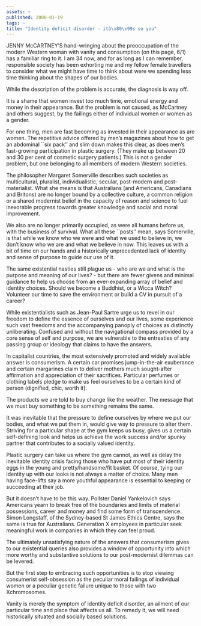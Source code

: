 ```yaml
---
assets: ~
published: 2000-01-19
tags: ~
title: "Identity deficit disorder - itâ\x80\x99s so you"
---
```

JENNY McCARTNEY’S hand-wringing about the preoccupation of the modern
Western woman with vanity and consumption (on this page, 6/1) has a
familiar ring to it. I am 34 now, and for as long as I can remember,
responsible society has been exhorting me and my fellow female
travellers to consider what we might have time to think about were we
spending less time thinking about the shapes of our bodies.

While the description of the problem is accurate, the diagnosis is way
off.

It is a shame that women invest too much time, emotional energy and
money in their appearance. But the problem is not caused, as McCartney
and others suggest, by the failings either of individual women or women
as a gender.

For one thing, men are fast becoming as invested in their appearance as
are women. The repetitive advice offered by men’s magazines about how to
get an abdominal \`\`six pack’’ and slim down makes this clear, as does
men’s fast-growing participation in plastic surgery. (They make up
between 20 and 30 per cent of cosmetic surgery patients.) This is not a
gender problem, but one belonging to all members of modern Western
societies.

The philosopher Margaret Somerville describes such societies as
multicultural, pluralist, individualistic, secular, post-modern and
post-materialist. What she means is that Australians (and Americans,
Canadians and Britons) are no longer bound by a collective culture, a
common religion or a shared modernist belief in the capacity of reason
and science to fuel inexorable progress towards greater knowledge and
social and moral improvement.

We also are no longer primarily occupied, as were all humans before us,
with the business of survival. What all these \`\`posts’’ mean, says
Somerville, is that while we know who we were and what we used to
believe in, we don’t know who we are and what we believe in now. This
leaves us with a bit of time on our hands and a historically
unprecedented lack of identity and sense of purpose to guide our use of
it.

The same existential nasties still plague us - who are we and what is
the purpose and meaning of our lives? - but there are fewer givens and
minimal guidance to help us choose from an ever-expanding array of
belief and identity choices. Should we become a Buddhist, or a Wicca
Witch? Volunteer our time to save the environment or build a CV in
pursuit of a career?

While existentialists such as Jean-Paul Sartre urge us to revel in our
freedom to define the essence of ourselves and our lives, some
experience such vast freedoms and the accompanying panoply of choices as
distinctly unliberating. Confused and without the navigational compass
provided by a core sense of self and purpose, we are vulnerable to the
entreaties of any passing group or ideology that claims to have the
answers.

In capitalist countries, the most extensively promoted and widely
available answer is consumerism. A certain car promises jump-in-the-air
exuberance and certain margarines claim to deliver mothers much
sought-after affirmation and appreciation of their sacrifices.
Particular perfumes or clothing labels pledge to make us feel ourselves
to be a certain kind of person (dignified, chic, worth it).

The products we are told to buy change like the weather. The message
that we must buy something to be something remains the same.

It was inevitable that the pressure to define ourselves by where we put
our bodies, and what we put them in, would give way to pressure to alter
them. Striving for a particular shape at the gym keeps us busy, gives us
a certain self-defining look and helps us achieve the work success
and/or spunky partner that contributes to a socially valued identity.

Plastic surgery can take us where the gym cannot, as well as delay the
inevitable identity crisis facing those who have put most of their
identity eggs in the young and pretty/handsome/fit basket. Of course,
tying our identity up with our looks is not always a matter of choice.
Many men having face-lifts say a more youthful appearance is essential
to keeping or succeeding at their job.

But it doesn’t have to be this way. Pollster Daniel Yankelovich says
Americans yearn to break free of the boundaries and limits of material
possessions, career and money and find some form of transcendence. Simon
Longstaff, of the Sydney-based St James Ethics Centre, says the same is
true for Australians. Generation X employees in particular seek
meaningful work in companies in which they can feel proud.

The ultimately unsatisfying nature of the answers that consumerism gives
to our existential queries also provides a window of opportunity into
which more worthy and substantive solutions to our post-modernist
dilemmas can be levered.

But the first step to embracing such opportunities is to stop viewing
consumerist self-obsession as the peculiar moral failings of individual
women or a peculiar genetic failure unique to those with two
Xchromosomes.

Vanity is merely the symptom of identity deficit disorder, an ailment of
our particular time and place that affects us all. To remedy it, we will
need historically situated and socially based solutions.